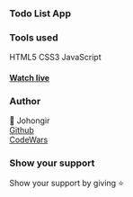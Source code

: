 ### Todo List App 

### Tools used
HTML5
CSS3
JavaScript

#### [Watch live](https://johongirr.github.io/todo-list/)
### Author

:man: Johongir\
[Github](https://github.com/Johongirr)\
[CodeWars](https://www.codewars.com/users/Johongirmdmdmd?refreshed=true)

### Show your support
Show your support by giving :star:
